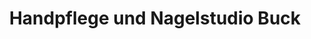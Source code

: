 ---
title: "Handpflege und Nagelstudio Buck"
url: /bruckmuehl/handpflege-und-nagelstudio-buck/
shop: Kosmetik
---